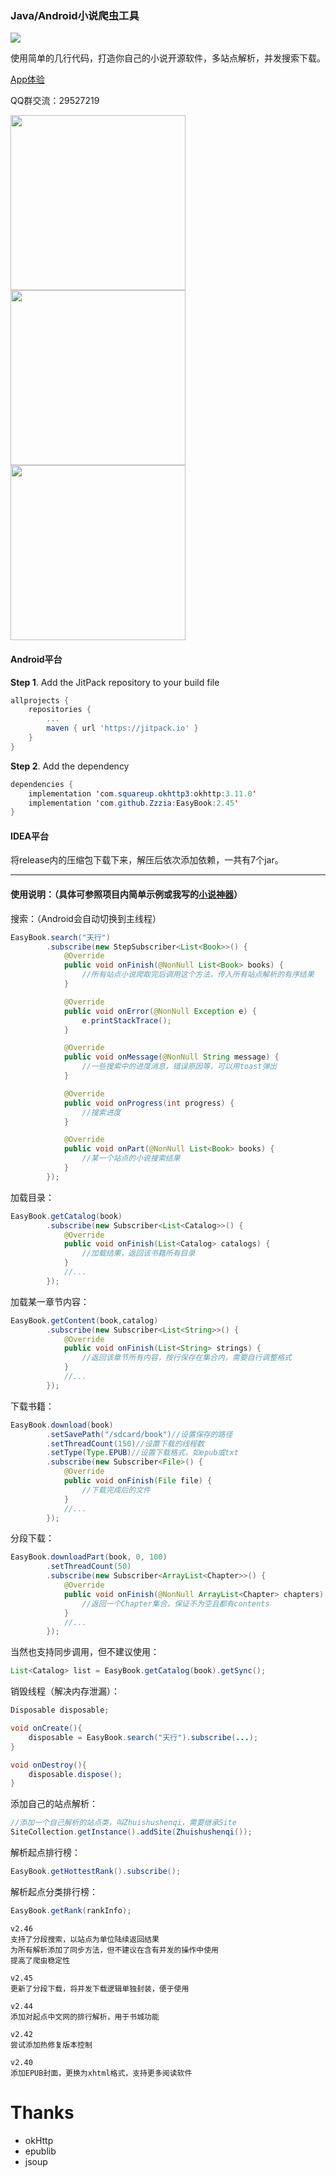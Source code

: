 ### Java/Android小说爬虫工具

[![](https://jitpack.io/v/Zzzia/EasyBook.svg)](https://jitpack.io/#Zzzia/EasyBook)


使用简单的几行代码，打造你自己的小说开源软件，多站点解析，并发搜索下载。


[App体验](https://github.com/Zzzia/Book)

QQ群交流：29527219

<img src="https://github.com/Zzzia/Book/blob/master/screenshot/1.jpg"
width="280"><img
src="https://github.com/Zzzia/Book/blob/master/screenshot/2.jpg"
width="280"><img
src="https://github.com/Zzzia/Book/blob/master/screenshot/3.jpg"
width="280">

#### Android平台
**Step 1**. Add the JitPack repository to your build file

~~~gradle
allprojects {
	repositories {
		...
		maven { url 'https://jitpack.io' }
	}
}
~~~

**Step 2**. Add the dependency

~~~java
dependencies {
	implementation 'com.squareup.okhttp3:okhttp:3.11.0'
    implementation 'com.github.Zzzia:EasyBook:2.45'
}
~~~


#### IDEA平台

将release内的压缩包下载下来，解压后依次添加依赖，一共有7个jar。

---

#### 使用说明：（具体可参照项目内简单示例或我写的[小说神器](https://github.com/Zzzia/Book)）

搜索：（Android会自动切换到主线程）

~~~java
EasyBook.search("天行")
        .subscribe(new StepSubscriber<List<Book>>() {
            @Override
            public void onFinish(@NonNull List<Book> books) {
                //所有站点小说爬取完后调用这个方法，传入所有站点解析的有序结果
            }

            @Override
            public void onError(@NonNull Exception e) {
                e.printStackTrace();
            }

            @Override
            public void onMessage(@NonNull String message) {
                //一些搜索中的进度消息，错误原因等，可以用toast弹出
            }

            @Override
            public void onProgress(int progress) {
                //搜索进度
            }

            @Override
            public void onPart(@NonNull List<Book> books) {
                //某一个站点的小说搜索结果
            }
        });
~~~

加载目录：

~~~java
EasyBook.getCatalog(book)
        .subscribe(new Subscriber<List<Catalog>>() {
            @Override
            public void onFinish(List<Catalog> catalogs) {
                //加载结果，返回该书籍所有目录
            }
            //...
        });
~~~

加载某一章节内容：

~~~java
EasyBook.getContent(book,catalog)
        .subscribe(new Subscriber<List<String>>() {
            @Override
            public void onFinish(List<String> strings) {
                //返回该章节所有内容，按行保存在集合内，需要自行调整格式
            }
            //...
        });
~~~

下载书籍：

~~~java
EasyBook.download(book)
		.setSavePath("/sdcard/book")//设置保存的路径
		.setThreadCount(150)//设置下载的线程数
		.setType(Type.EPUB)//设置下载格式，如epub或txt
		.subscribe(new Subscriber<File>() {
			@Override
			public void onFinish(File file) {
				//下载完成后的文件
			}
			//...
		});
~~~

分段下载：

~~~java
EasyBook.downloadPart(book, 0, 100)
        .setThreadCount(50)
        .subscribe(new Subscriber<ArrayList<Chapter>>() {
            @Override
            public void onFinish(@NonNull ArrayList<Chapter> chapters) {
                //返回一个Chapter集合，保证不为空且都有contents
            }
            //...
        });
~~~

当然也支持同步调用，但不建议使用：

~~~java
List<Catalog> list = EasyBook.getCatalog(book).getSync();
~~~

销毁线程（解决内存泄漏）：

~~~java
Disposable disposable;

void onCreate(){
    disposable = EasyBook.search("天行").subscribe(...);
}

void onDestroy(){
    disposable.dispose();
}
~~~

添加自己的站点解析：
~~~java
//添加一个自己解析的站点类，叫Zhuishushenqi，需要继承Site
SiteCollection.getInstance().addSite(Zhuishushenqi());
~~~

解析起点排行榜：

~~~java
EasyBook.getHottestRank().subscribe();
~~~

解析起点分类排行榜：

~~~java
EasyBook.getRank(rankInfo);
~~~



~~~
v2.46
支持了分段搜索，以站点为单位陆续返回结果
为所有解析添加了同步方法，但不建议在含有并发的操作中使用
提高了爬虫稳定性

v2.45
更新了分段下载，将并发下载逻辑单独封装，便于使用

v2.44
添加对起点中文网的排行解析，用于书城功能

v2.42
尝试添加热修复版本控制

v2.40
添加EPUB封面，更换为xhtml格式，支持更多阅读软件
~~~

# Thanks

* okHttp
* epublib
* jsoup